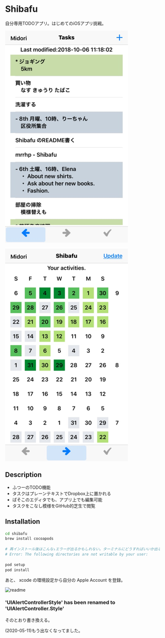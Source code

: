 Shibafu
===

自分専用TODOアプリ。はじめてのiOSアプリ挑戦。

![1](media/Shibafu_1.jpg)

![2](media/Shibafu_2.jpg)

## Description

- ふつーのTODO機能
- タスクはプレーンテキストでDropbox上に置かれる
- ぱそこのエディタでも、アプリ上でも編集可能
- タスクをこなし模様をGitHub的芝生で閲覧

## Installation

```bash
cd shibafu
brew install cocoapods

# 再インストール後はこんな↓エラーが出るかもしれない。ターミナルにどうすればいいか出るから、それに従う。
# Error: The following directories are not writable by your user:

pod setup
pod install
```

あと、 xcode の環境設定から自分の Apple Account を登録。

![readme](https://user-images.githubusercontent.com/28250432/81537449-28694d80-93a8-11ea-86f0-a38cbad61261.png)

### 'UIAlertControllerStyle' has been renamed to 'UIAlertController.Style'

そのとおり書き換える。

(2020-05-11)もう出なくなってました。
